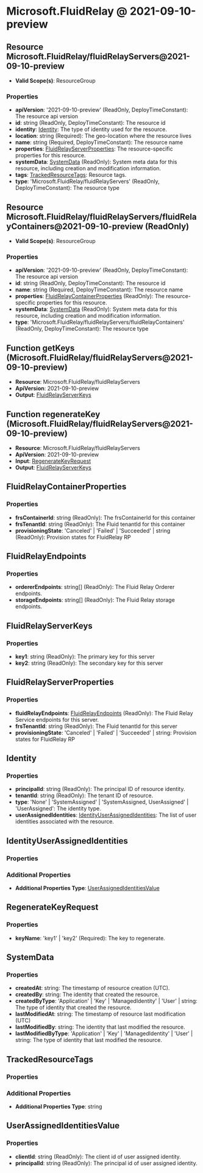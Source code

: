 # Microsoft.FluidRelay @ 2021-09-10-preview

## Resource Microsoft.FluidRelay/fluidRelayServers@2021-09-10-preview
* **Valid Scope(s)**: ResourceGroup
### Properties
* **apiVersion**: '2021-09-10-preview' (ReadOnly, DeployTimeConstant): The resource api version
* **id**: string (ReadOnly, DeployTimeConstant): The resource id
* **identity**: [Identity](#identity): The type of identity used for the resource.
* **location**: string (Required): The geo-location where the resource lives
* **name**: string (Required, DeployTimeConstant): The resource name
* **properties**: [FluidRelayServerProperties](#fluidrelayserverproperties): The resource-specific properties for this resource.
* **systemData**: [SystemData](#systemdata) (ReadOnly): System meta data for this resource, including creation and modification information.
* **tags**: [TrackedResourceTags](#trackedresourcetags): Resource tags.
* **type**: 'Microsoft.FluidRelay/fluidRelayServers' (ReadOnly, DeployTimeConstant): The resource type

## Resource Microsoft.FluidRelay/fluidRelayServers/fluidRelayContainers@2021-09-10-preview (ReadOnly)
* **Valid Scope(s)**: ResourceGroup
### Properties
* **apiVersion**: '2021-09-10-preview' (ReadOnly, DeployTimeConstant): The resource api version
* **id**: string (ReadOnly, DeployTimeConstant): The resource id
* **name**: string (Required, DeployTimeConstant): The resource name
* **properties**: [FluidRelayContainerProperties](#fluidrelaycontainerproperties) (ReadOnly): The resource-specific properties for this resource.
* **systemData**: [SystemData](#systemdata) (ReadOnly): System meta data for this resource, including creation and modification information.
* **type**: 'Microsoft.FluidRelay/fluidRelayServers/fluidRelayContainers' (ReadOnly, DeployTimeConstant): The resource type

## Function getKeys (Microsoft.FluidRelay/fluidRelayServers@2021-09-10-preview)
* **Resource**: Microsoft.FluidRelay/fluidRelayServers
* **ApiVersion**: 2021-09-10-preview
* **Output**: [FluidRelayServerKeys](#fluidrelayserverkeys)

## Function regenerateKey (Microsoft.FluidRelay/fluidRelayServers@2021-09-10-preview)
* **Resource**: Microsoft.FluidRelay/fluidRelayServers
* **ApiVersion**: 2021-09-10-preview
* **Input**: [RegenerateKeyRequest](#regeneratekeyrequest)
* **Output**: [FluidRelayServerKeys](#fluidrelayserverkeys)

## FluidRelayContainerProperties
### Properties
* **frsContainerId**: string (ReadOnly): The frsContainerId for this container
* **frsTenantId**: string (ReadOnly): The Fluid tenantId for this container
* **provisioningState**: 'Canceled' | 'Failed' | 'Succeeded' | string (ReadOnly): Provision states for FluidRelay RP

## FluidRelayEndpoints
### Properties
* **ordererEndpoints**: string[] (ReadOnly): The Fluid Relay Orderer endpoints.
* **storageEndpoints**: string[] (ReadOnly): The Fluid Relay storage endpoints.

## FluidRelayServerKeys
### Properties
* **key1**: string (ReadOnly): The primary key for this server
* **key2**: string (ReadOnly): The secondary key for this server

## FluidRelayServerProperties
### Properties
* **fluidRelayEndpoints**: [FluidRelayEndpoints](#fluidrelayendpoints) (ReadOnly): The Fluid Relay Service endpoints for this server.
* **frsTenantId**: string (ReadOnly): The Fluid tenantId for this server
* **provisioningState**: 'Canceled' | 'Failed' | 'Succeeded' | string: Provision states for FluidRelay RP

## Identity
### Properties
* **principalId**: string (ReadOnly): The principal ID of resource identity.
* **tenantId**: string (ReadOnly): The tenant ID of resource.
* **type**: 'None' | 'SystemAssigned' | 'SystemAssigned, UserAssigned' | 'UserAssigned': The identity type.
* **userAssignedIdentities**: [IdentityUserAssignedIdentities](#identityuserassignedidentities): The list of user identities associated with the resource.

## IdentityUserAssignedIdentities
### Properties
### Additional Properties
* **Additional Properties Type**: [UserAssignedIdentitiesValue](#userassignedidentitiesvalue)

## RegenerateKeyRequest
### Properties
* **keyName**: 'key1' | 'key2' (Required): The key to regenerate.

## SystemData
### Properties
* **createdAt**: string: The timestamp of resource creation (UTC).
* **createdBy**: string: The identity that created the resource.
* **createdByType**: 'Application' | 'Key' | 'ManagedIdentity' | 'User' | string: The type of identity that created the resource.
* **lastModifiedAt**: string: The timestamp of resource last modification (UTC)
* **lastModifiedBy**: string: The identity that last modified the resource.
* **lastModifiedByType**: 'Application' | 'Key' | 'ManagedIdentity' | 'User' | string: The type of identity that last modified the resource.

## TrackedResourceTags
### Properties
### Additional Properties
* **Additional Properties Type**: string

## UserAssignedIdentitiesValue
### Properties
* **clientId**: string (ReadOnly): The client id of user assigned identity.
* **principalId**: string (ReadOnly): The principal id of user assigned identity.

